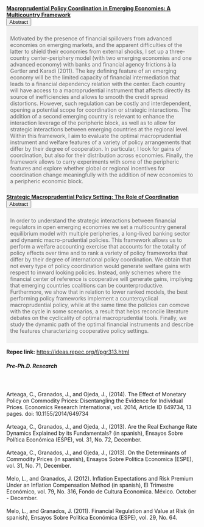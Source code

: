       

   <p style="margin:0"> <a style="margin:0; font-size:100%; font-weight:bold" href="files/papers/MaPToyStatic.pdf">Macroprudential Policy Coordination in Emerging Economies: A Multicountry Framework</a> <br><button class="accordion"> 
    Abstract   
    </button>   
    <div class="panel" style="background-color: #F1F1F1; color: #666; padding: 10px;"><p> Motivated by the presence of financial spillovers from advanced economies on emerging markets, and the apparent difficulties of the latter to shield their economies from external shocks, I set up a three-country center-periphery model (with two emerging economies and one advanced economy) with banks and financial agency frictions à la Gertler and Karadi (2011). The key defining feature of an emerging economy will be the limited capacity of financial intermediation that leads to a financial dependency relation with the center. Each country will have access to a macroprudential instrument that affects directly its source of inefficiencies and allows to smooth the credit spread distortions. However, such regulation can be costly and interdependent, opening a potential scope for
coordination or strategic interactions. The addition of a second emerging country is relevant to enhance the interaction leverage of the peripheric block, as well
as to allow for strategic interactions between emerging countries at the regional level. Within this framework, I aim to evaluate the optimal macroprudential
instrument and welfare features of a variety of policy arrangements that differ by their degree of cooperation. In particular, I look for gains of coordination, but also
for their distribution across economies. Finally, the framework allows to carry experiments with some of the peripheric features and explore whether global or
regional incentives for coordination change meaningfully with the addition of new economies to a peripheric economic block. </p></div>

   <p style="margin:0"> <a style="margin:0; font-size:100%; font-weight:bold" href="files/papers/MaPdynSlides_JulyWorkshop.pdf">Strategic Macroprudential Policy Setting: The Role of Coordination </a>
 <br><button class="accordion">
      Abstract
    </button>
    <div class="panel" style="background-color: #F1F1F1; color: #666; padding: 10px;"><p> In order to understand the strategic interactions between financial regulators in open emerging economies we set a multicountry general equilibrium model with multiple peripheries, a long-lived banking sector and dynamic macro-prudential policies. This framework allows us to perform a welfare accounting exercise that accounts for the totality of policy effects over time and to rank a variety of policy frameworks that differ by their degree of international policy coordination. We obtain that not every type of policy coordination would generate welfare gains with respect to inward looking policies. Instead, only schemes where the financial center of reference is cooperative will generate gains, impliying that emerging countries coalitions can be counterproductive. Furthermore, we show that in relation to lower ranked models, the best performing policy frameworks implement a countercyclical macroprudential policy, while at the same time the policies can comove with the cycle in some scenarios, a result that helps reconcile literature debates on the cyclicality of optimal macroprudential tools. Finally, we study the dynamic path of the optimal financial instruments and describe the features characterizing cooperative policy settings. </p></div>

<b>Repec link:</b> https://ideas.repec.org/f/pgr313.html
<br>
<p>
<h5>Pre-Ph.D. Research</h5>
<br>
<br>Arteaga, C., Granados, J., and Ojeda, J., (2014). The Effect of Monetary Policy on Commodity Prices: Disentangling the Evidence for Individual Prices. Economics Research International, vol. 2014, Article ID 649734, 13 pages. doi: 10.1155/2014/649734
<br>
<br>Arteaga, C., Granados, J., and Ojeda, J., (2013). Are the Real Exchange Rate Dynamics Explained by its Fundamentals? (in spanish), Ensayos Sobre Política Económica (ESPE), vol. 31, No. 72, December. 
<br>
<br> Arteaga, C., Granados, J., and Ojeda, J., (2013). On the Determinants of Commodity Prices (in spanish), Ensayos Sobre Politica Economica (ESPE), vol. 31, No. 71, December.
<br>
<br> Melo, L., and Granados, J. (2012). Inflation Expectations and Risk Premium Under an Inflation Compensation Method (in spanish), El Trimestre Económico, vol. 79, No. 316,
Fondo de Cultura Economica. México. October - December.
<br>
<br> Melo, L., and Granados, J. (2011). Financial Regulation and Value at Risk (in spanish), Ensayos Sobre Política Económica (ESPE), vol. 29, No. 64.
</p>
